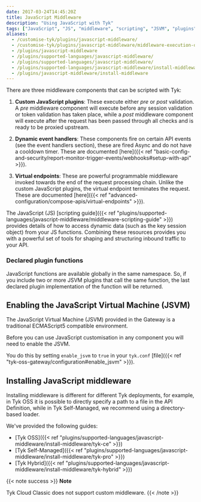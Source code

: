 ```yaml
---
date: 2017-03-24T14:45:20Z
title: JavaScript Middleware
description: "Using JavaScript with Tyk"
tags: ["JavaScript", "JS", "middleware", "scripting", "JSVM", "plugins", "virtual endpoint", "JSVM", "JavaScript Virtual Machine", "dynamic event handler"]
aliases:
  - /customise-tyk/plugins/javascript-middleware/
  - /customise-tyk/plugins/javascript-middleware/middleware-execution-order/
  - /plugins/javascript-middleware
  - /plugins/supported-languages/javascript-middleware/
  - /plugins/supported-languages/javascript-middleware/
  - /plugins/supported-languages/javascript-middleware/install-middleware/install-middleware
  - /plugins/javascript-middleware/install-middleware
---
```


There are three middleware components that can be scripted with Tyk:

1. **Custom JavaScript plugins**: These execute either *pre* or *post* validation. A *pre* middleware component will execute before any session validation or token validation has taken place, while a *post* middleware component will execute after the request has been passed through all checks and is ready to be proxied upstream.

2. **Dynamic event handlers**: These components fire on certain API events (see the event handlers section), these are fired Async and do not have a cooldown timer. These are documented [here]({{< ref "basic-config-and-security/report-monitor-trigger-events/webhooks#setup-with-api" >}}).

3. **Virtual endpoints**: These are powerful programmable middleware invoked towards the end of the request processing chain. Unlike the custom JavaScript plugins, the virtual endpoint terminates the request. These are documented [here]({{< ref "advanced-configuration/compose-apis/virtual-endpoints" >}}).

The JavaScript (JS) [scripting guide]({{< ref "plugins/supported-languages/javascript-middleware/middleware-scripting-guide" >}}) provides details of how to access dynamic data (such as the key session object) from your JS functions. Combining these resources provides you with a powerful set of tools for shaping and structuring inbound traffic to your API.

### Declared plugin functions
JavaScript functions are available globally in the same namespace. So, if you include two or more JSVM plugins that call the same function, the last declared plugin implementation of the function will be returned.

## Enabling the JavaScript Virtual Machine (JSVM)
The JavaScript Virtual Machine (JSVM) provided in the Gateway is a traditional ECMAScript5 compatible environment.

Before you can use JavaScript customisation in any component you will need to enable the JSVM.

You do this by setting `enable_jsvm` to `true` in your `tyk.conf` [file]({{< ref "tyk-oss-gateway/configuration#enable_jsvm" >}}).

## Installing JavaScript middleware
Installing middleware is different for different Tyk deployments, for example, in Tyk OSS it is possible to directly specify a path to a file in the API Definition, while in Tyk Self-Managed, we recommend using a directory-based loader.

We've provided the following guides:
 - [Tyk OSS]({{< ref "plugins/supported-languages/javascript-middleware/install-middleware/tyk-ce" >}})
 - [Tyk Self-Managed]({{< ref "plugins/supported-languages/javascript-middleware/install-middleware/tyk-pro" >}})
 - [Tyk Hybrid]({{< ref "plugins/supported-languages/javascript-middleware/install-middleware/tyk-hybrid" >}})

{{< note success >}}
**Note**  

Tyk Cloud Classic does not support custom middleware.
{{< /note >}}
